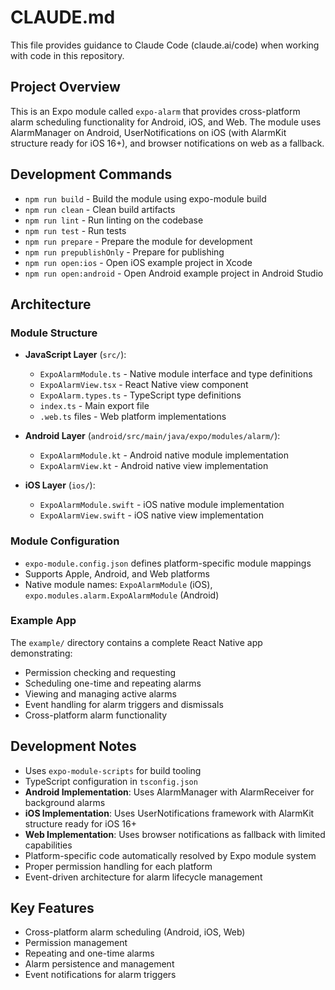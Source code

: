 # CLAUDE.md

This file provides guidance to Claude Code (claude.ai/code) when working with code in this repository.

## Project Overview

This is an Expo module called `expo-alarm` that provides cross-platform alarm scheduling functionality for Android, iOS, and Web. The module uses AlarmManager on Android, UserNotifications on iOS (with AlarmKit structure ready for iOS 16+), and browser notifications on web as a fallback.

## Development Commands

- `npm run build` - Build the module using expo-module build
- `npm run clean` - Clean build artifacts
- `npm run lint` - Run linting on the codebase
- `npm run test` - Run tests
- `npm run prepare` - Prepare the module for development
- `npm run prepublishOnly` - Prepare for publishing
- `npm run open:ios` - Open iOS example project in Xcode
- `npm run open:android` - Open Android example project in Android Studio

## Architecture

### Module Structure
- **JavaScript Layer** (`src/`):
  - `ExpoAlarmModule.ts` - Native module interface and type definitions
  - `ExpoAlarmView.tsx` - React Native view component
  - `ExpoAlarm.types.ts` - TypeScript type definitions
  - `index.ts` - Main export file
  - `.web.ts` files - Web platform implementations

- **Android Layer** (`android/src/main/java/expo/modules/alarm/`):
  - `ExpoAlarmModule.kt` - Android native module implementation
  - `ExpoAlarmView.kt` - Android native view implementation

- **iOS Layer** (`ios/`):
  - `ExpoAlarmModule.swift` - iOS native module implementation
  - `ExpoAlarmView.swift` - iOS native view implementation

### Module Configuration
- `expo-module.config.json` defines platform-specific module mappings
- Supports Apple, Android, and Web platforms
- Native module names: `ExpoAlarmModule` (iOS), `expo.modules.alarm.ExpoAlarmModule` (Android)

### Example App
The `example/` directory contains a complete React Native app demonstrating:
- Permission checking and requesting
- Scheduling one-time and repeating alarms
- Viewing and managing active alarms
- Event handling for alarm triggers and dismissals
- Cross-platform alarm functionality

## Development Notes

- Uses `expo-module-scripts` for build tooling
- TypeScript configuration in `tsconfig.json`
- **Android Implementation**: Uses AlarmManager with AlarmReceiver for background alarms
- **iOS Implementation**: Uses UserNotifications framework with AlarmKit structure ready for iOS 16+
- **Web Implementation**: Uses browser notifications as fallback with limited capabilities
- Platform-specific code automatically resolved by Expo module system
- Proper permission handling for each platform
- Event-driven architecture for alarm lifecycle management

## Key Features
- Cross-platform alarm scheduling (Android, iOS, Web)
- Permission management
- Repeating and one-time alarms
- Alarm persistence and management
- Event notifications for alarm triggers